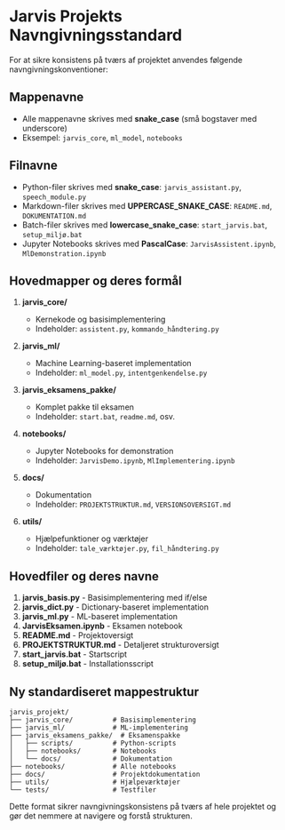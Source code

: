# Jarvis Projekts Navngivningsstandard

For at sikre konsistens på tværs af projektet anvendes følgende navngivningskonventioner:

## Mappenavne
- Alle mappenavne skrives med **snake_case** (små bogstaver med underscore)
- Eksempel: `jarvis_core`, `ml_model`, `notebooks`

## Filnavne
- Python-filer skrives med **snake_case**: `jarvis_assistant.py`, `speech_module.py`
- Markdown-filer skrives med **UPPERCASE_SNAKE_CASE**: `README.md`, `DOKUMENTATION.md`
- Batch-filer skrives med **lowercase_snake_case**: `start_jarvis.bat`, `setup_miljø.bat`
- Jupyter Notebooks skrives med **PascalCase**: `JarvisAssistent.ipynb`, `MlDemonstration.ipynb`

## Hovedmapper og deres formål

1. **jarvis_core/**
   - Kernekode og basisimplementering
   - Indeholder: `assistent.py`, `kommando_håndtering.py`

2. **jarvis_ml/**
   - Machine Learning-baseret implementation
   - Indeholder: `ml_model.py`, `intentgenkendelse.py`

3. **jarvis_eksamens_pakke/**
   - Komplet pakke til eksamen
   - Indeholder: `start.bat`, `readme.md`, osv.

4. **notebooks/**
   - Jupyter Notebooks for demonstration
   - Indeholder: `JarvisDemo.ipynb`, `MlImplementering.ipynb`

5. **docs/**
   - Dokumentation
   - Indeholder: `PROJEKTSTRUKTUR.md`, `VERSIONSOVERSIGT.md`

6. **utils/**
   - Hjælpefunktioner og værktøjer
   - Indeholder: `tale_værktøjer.py`, `fil_håndtering.py`

## Hovedfiler og deres navne

1. **jarvis_basis.py** - Basisimplementering med if/else
2. **jarvis_dict.py** - Dictionary-baseret implementation
3. **jarvis_ml.py** - ML-baseret implementation
4. **JarvisEksamen.ipynb** - Eksamen notebook
5. **README.md** - Projektoversigt
6. **PROJEKTSTRUKTUR.md** - Detaljeret strukturoversigt
7. **start_jarvis.bat** - Startscript
8. **setup_miljø.bat** - Installationsscript

## Ny standardiseret mappestruktur

```
jarvis_projekt/
├── jarvis_core/          # Basisimplementering
├── jarvis_ml/            # ML-implementering
├── jarvis_eksamens_pakke/  # Eksamenspakke
│   ├── scripts/          # Python-scripts
│   ├── notebooks/        # Notebooks
│   └── docs/             # Dokumentation
├── notebooks/            # Alle notebooks
├── docs/                 # Projektdokumentation
├── utils/                # Hjælpeværktøjer
└── tests/                # Testfiler
```

Dette format sikrer navngivningskonsistens på tværs af hele projektet og gør det nemmere at navigere og forstå strukturen.
